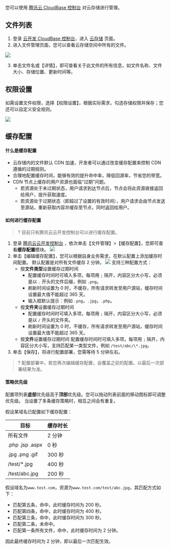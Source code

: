您可以使用 [腾讯云 CloudBase 控制台](https://console.cloud.tencent.com/tcb) 对云存储进行管理。

## 文件列表

1. 登录 [云开发 CloudBase 控制台](https://console.cloud.tencent.com/tcb)，进入 [云存储](https://console.cloud.tencent.com/tcb/storage) 页面。
2. 进入文件管理页面，您可以查看云存储空间中所有的文件。

![](https://main.qcloudimg.com/raw/0c78cc8c5bd096980a248a195a0aca31.png)

3. 单击文件名或【详情】，即可查看关于此文件的所有信息，如文件名称、文件大小、存储位置、更新时间等。

## 权限设置

如需设置文件权限，选择【权限设置】，根据实际需求，勾选存储权限并保存；您还可以自定义安全规则。

![](https://main.qcloudimg.com/raw/34476ec3743720b5ae54861b232e4e4b.png)

## 缓存配置

#### 什么是缓存配置
- 云存储内的文件默认 CDN 加速，开发者可以通过改变缓存配置来控制 CDN 遵循的过期规则。
- 合理地配置缓存时间，能够有效的提升命中率，降低回源率，节省您的带宽。
- CDN 节点上缓存的用户资源也面临“过期”问题。 
  - 若资源处于未过期状态，用户请求到达节点后，节点会将此资源直接返回给用户，提升获取速度。 
  - 若资源处于过期状态（即超过了设置的有效时间），用户请求会由节点发送至源站，重新获取内容并缓存至节点，同时返回给用户。

#### 如何进行缓存配置
>? 目前只有腾讯云云开发控制台可以进行缓存配置。

1. 登录 [腾讯云云开发控制台](https://console.cloud.tencent.com/tcb) ，依次单击【文件管理】>【缓存配置】，您即可查看**缓存配置**模块。
   ![](https://main.qcloudimg.com/raw/7658e1847cfab36a1f8f529b552ce533.png)
2. 单击【编辑缓存配置】，您可以根据自身业务需求，在默认配置上添加缓存时间配置。 默认配置是对所有文件缓存 2 分钟。
   ![](https://main.qcloudimg.com/raw/be4452c2e2458a0e9265bcb9db7dee3e.png)
   支持三种配置方式：
   - 按**文件类型**设置缓存过期时间
     - 配置缓存时间时可填入多项，每项用 `;` 隔开，内容区分大小写，必须是以 `.` 开头的文件后缀，例如 `.png`。
     - 刷新时间设置为 0 时，不缓存，所有请求转发至用户源站，缓存时间设置最大值不能超过 365 天。
     - 输入框默认提示：例如 `.png`，`.jpg`，`.php`。
   - 按**文件夹**设置缓存过期时间
     - 配置缓存时间时可填入多项，每项用 `;` 隔开，内容区分大小写，必须是以 `/` 开头的文件夹。
     - 刷新时间设置为 0 时，不缓存，所有请求转发至用户源站，缓存时间设置最大值不能超过 365 天。
   - 按**文件**设置缓存过期时间
     配置缓存时间时可填入多项，每项用 `;` 隔开，内容区分大小写，支持匹配某一类型文件，例如 `/test/abc/\*.jpg`。
3. 单击【保存】，将进行配置部署，您需等待 5 分钟左右。

>? 配置部署中，若您再次编辑缓存配置，会覆盖之前的配置。以最后一次部署结果为准。

#### 策略优先级

配置项列表**底部**优先级高于**顶部**优先级。您可以拖动列表前面的移动图标即可调整优先级。
当设置了多条缓存策略时，相互之间会有重复。

假设某域名已配置如下缓存配置：

| 目标            | 缓存时长 |
| --------------- | -------- |
| 所有文件        | 2 分钟   |
| .php .jsp .aspx | 0 秒     |
| .jpg .png .gif  | 300 秒   |
| /test/\*.jpg    | 400 秒   |
| /test/abc.jpg   | 200 秒   |

假设域名为`www.test.com`，资源为`www.test.com/test/abc.jpg`，其匹配方式如下：

- 匹配第五条，命中，此时缓存时间为 200 秒。
- 匹配第四条，命中，此时缓存时间为 400 秒。
- 匹配第三条，命中，此时缓存时间为 300 秒。
- 匹配第二条，未命中。
- 匹配第一条所有文件，命中，此时缓存时间为 2 分钟。

因此最终缓存时间为 2 分钟，即以最后一次匹配生效。
